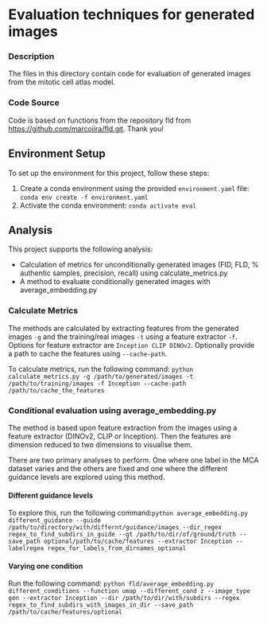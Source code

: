 # Evaluation techniques for generated images

### Description

The files in this directory contain code for evaluation of generated images from the mitotic cell atlas model.

### Code Source

Code is based on functions from the repository fld from https://github.com/marcojira/fld.git. Thank you!

## Environment Setup

To set up the environment for this project, follow these steps:

1. Create a conda environment using the provided `environment.yaml` file: `conda env create -f environment.yaml`
2. Activate the conda environment: `conda activate eval`

## Analysis

This project supports the following analysis:
- Calculation of metrics for unconditionally generated images (FID, FLD, % authentic samples, precision, recall) using calculate_metrics.py
- A method to evaluate conditionally generated images with average_embedding.py


### Calculate Metrics
The methods are calculated by extracting features from the generated images `-g` and the training/real images `-t` using a feature extractor `-f`. Options for feature extractor are `Inception CLIP DINOv2`. Optionally provide a path to cache the features using `--cache-path`.

To calculate metrics, run the following command: `python calculate_metrics.py -g /path/to/generated/images -t /path/to/training/images -f Inception --cache-path /path/to/cache_the_features`

### Conditional evaluation using average_embedding.py

The method is based upon feature extraction from the images using a feature extractor (DINOv2, CLIP or Inception). Then the features are dimension reduced to two dimensions to visualise them.

There are two primary analyses to perform. One where one label in the MCA dataset varies and the others are fixed and one where the different guidance levels are explored using this method.

#### Different guidance levels
To explore this, run the following command:`python average_embedding.py different_guidance --guide /path/to/directory/with/differnt/guidance/images --dir_regex regex_to_find_subdirs_in_guide --gt /path/to/dir/of/ground/truth --save_path optional/path/to/cache/features --extractor Inception --labelregex regex_for_labels_from_dirnames_optional`


#### Varying one condition
Run the following command: `python fld/average_embedding.py different_conditions --function umap --different_cond z --image_type gen --extractor Inception --dir /path/to/dir/with/subdirs --regex regex_to_find_subdirs_with_images_in_dir --save_path /path/to/cache/features/optional`
